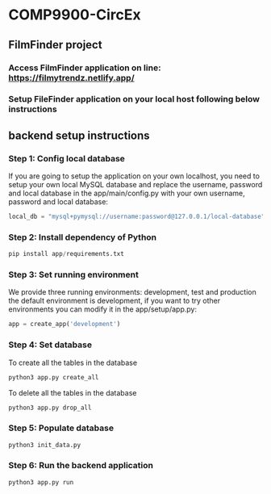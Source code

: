 # COMP9900-CircEx
## FilmFinder project
### Access FilmFinder application on line: https://filmytrendz.netlify.app/

### Setup FileFinder application on your local host following below instructions
## backend setup instructions
### Step 1: Config local database
If you are going to setup the application on your own localhost, you need to setup your
own local MySQL database and replace the username, password and local database in the 
app/main/config.py with your own username, password and local database:
```python
local_db = "mysql+pymysql://username:password@127.0.0.1/local-database"
```
### Step 2:  Install dependency of Python 
```python
pip install app/requirements.txt
```

### Step 3:  Set running environment
We provide three running environments: development, test and production the default environment is development, 
if you want to try other environments you can modify it in the app/setup/app.py:
```python
app = create_app('development')
```
### Step 4:  Set database
To create all the tables in the database
```python
python3 app.py create_all
```
To delete all the tables in the database
```python
python3 app.py drop_all
```
### Step 5:  Populate database
```python
python3 init_data.py
```
### Step 6:  Run the backend application
```python
python3 app.py run
```
